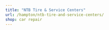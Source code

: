 ```yaml
---
title: "NTB Tire & Service Centers"
url: /hampton/ntb-tire-and-service-centers/
shop: car repair
---
```

